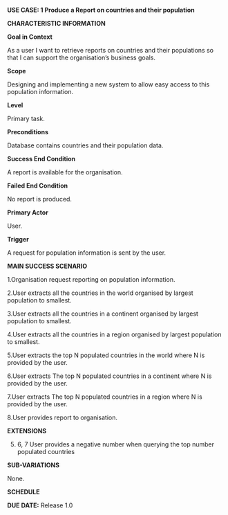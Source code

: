 **USE CASE: 1 Produce a Report on countries and their population**

**CHARACTERISTIC INFORMATION**

**Goal in Context**

As a user I want to retrieve reports on countries and their populations so that I can support the organisation’s business goals.

**Scope**

Designing and implementing a new system to allow easy access to this population information.

**Level**

Primary task.

**Preconditions**

Database contains countries and their population data.

**Success End Condition**

A report is available for the organisation.

**Failed End Condition**

No report is produced.

**Primary Actor**

User.

**Trigger**

A request for population information is sent by the user.

**MAIN SUCCESS SCENARIO**

1.Organisation request reporting on population information.

2.User extracts all the countries in the world organised by largest population to smallest.

3.User extracts all the countries in a continent organised by largest population to smallest.

4.User extracts all the countries in a region organised by largest population to smallest.

5.User extracts the top N populated countries in the world where N is provided by the user.

6.User extracts The top N populated countries in a continent where N is provided by the user.

7.User extracts The top N populated countries in a region where N is provided by the user.

8.User provides report to organisation.

**EXTENSIONS**

5. 6, 7 User provides a negative number when querying the top number populated countries

**SUB-VARIATIONS**

None.

**SCHEDULE**

**DUE DATE:** Release 1.0